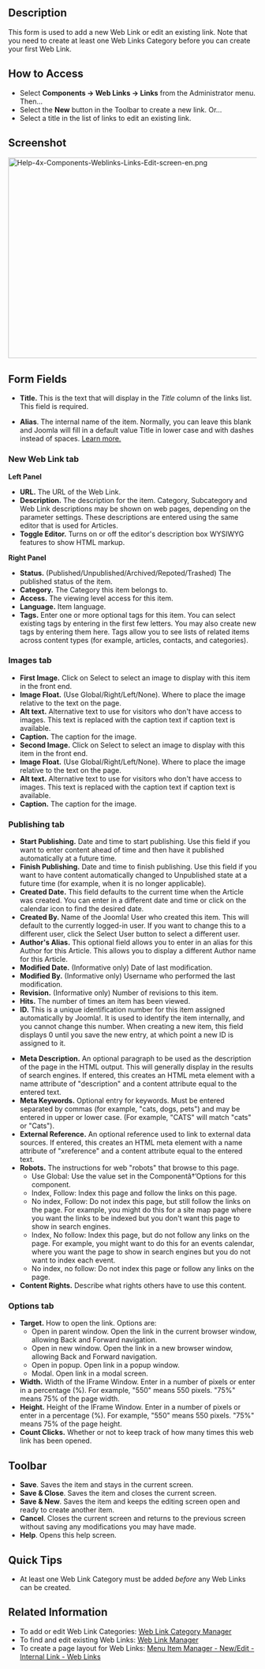 <!-- Filename: Help4.x:Components_Weblinks_Links_Edit / Display title: Components Weblinks Links Edit -->

## Description

This form is used to add a new Web Link or edit an existing link. Note
that you need to create at least one Web Links Category before you can
create your first Web Link.

## How to Access

- Select **Components **→** Web Links **→** Links** from the
  Administrator menu. Then...
- Select the **New** button in the Toolbar to create a new link. Or...
- Select a title in the list of links to edit an existing link.

## Screenshot

<img
src="https://docs.joomla.org/images/thumb/b/bb/Help-4x-Components-Weblinks-Links-Edit-screen-en.png/800px-Help-4x-Components-Weblinks-Links-Edit-screen-en.png"
decoding="async"
srcset="https://docs.joomla.org/images/b/bb/Help-4x-Components-Weblinks-Links-Edit-screen-en.png 1.5x"
data-file-width="1000" data-file-height="508" width="800" height="406"
alt="Help-4x-Components-Weblinks-Links-Edit-screen-en.png" />

## Form Fields

- **Title.** This is the text that will display in the *Title* column of
  the links list. This field is required.

<!-- -->

- **Alias**. The internal name of the item. Normally, you can leave this
  blank and Joomla will fill in a default value Title in lower case and
  with dashes instead of spaces. [Learn
  more.](https://docs.joomla.org/Alias/en "Special:MyLanguage/Alias/en")

### New Web Link tab

**Left Panel**

- **URL.** The URL of the Web Link.
- **Description.** The description for the item. Category, Subcategory
  and Web Link descriptions may be shown on web pages, depending on the
  parameter settings. These descriptions are entered using the same
  editor that is used for Articles.
- **Toggle Editor.** Turns on or off the editor's description box
  WYSIWYG features to show HTML markup.

**Right Panel**

- **Status.** (Published/Unpublished/Archived/Repoted/Trashed) The
  published status of the item.
- **Category.** The Category this item belongs to.
- **Access.** The viewing level access for this item.
- **Language.** Item language.
- **Tags.** Enter one or more optional tags for this item. You can
  select existing tags by entering in the first few letters. You may
  also create new tags by entering them here. Tags allow you to see
  lists of related items across content types (for example, articles,
  contacts, and categories).

### Images tab

- **First Image.** Click on Select to select an image to display with
  this item in the front end.
- **Image Float.** (Use Global/Right/Left/None). Where to place the
  image relative to the text on the page.
- **Alt text.** Alternative text to use for visitors who don't have
  access to images. This text is replaced with the caption text if
  caption text is available.
- **Caption.** The caption for the image.
- **Second Image.** Click on Select to select an image to display with
  this item in the front end.
- **Image Float.** (Use Global/Right/Left/None). Where to place the
  image relative to the text on the page.
- **Alt text.** Alternative text to use for visitors who don't have
  access to images. This text is replaced with the caption text if
  caption text is available.
- **Caption.** The caption for the image.

### Publishing tab

- **Start Publishing.** Date and time to start publishing. Use this
  field if you want to enter content ahead of time and then have it
  published automatically at a future time.
- **Finish Publishing.** Date and time to finish publishing. Use this
  field if you want to have content automatically changed to Unpublished
  state at a future time (for example, when it is no longer applicable).
- **Created Date.** This field defaults to the current time when the
  Article was created. You can enter in a different date and time or
  click on the calendar icon to find the desired date.
- **Created By.** Name of the Joomla! User who created this item. This
  will default to the currently logged-in user. If you want to change
  this to a different user, click the Select User button to select a
  different user.
- **Author's Alias.** This optional field allows you to enter in an
  alias for this Author for this Article. This allows you to display a
  different Author name for this Article.
- **Modified Date.** (Informative only) Date of last modification.
- **Modified By.** (Informative only) Username who performed the last
  modification.
- **Revision.** (Informative only) Number of revisions to this item.
- **Hits.** The number of times an item has been viewed.
- **ID.** This is a unique identification number for this item assigned
  automatically by Joomla!. It is used to identify the item internally,
  and you cannot change this number. When creating a new item, this
  field displays 0 until you save the new entry, at which point a new ID
  is assigned to it.

<!-- -->

- **Meta Description.** An optional paragraph to be used as the
  description of the page in the HTML output. This will generally
  display in the results of search engines. If entered, this creates an
  HTML meta element with a name attribute of "description" and a content
  attribute equal to the entered text.
- **Meta Keywords.** Optional entry for keywords. Must be entered
  separated by commas (for example, "cats, dogs, pets") and may be
  entered in upper or lower case. (For example, "CATS" will match "cats"
  or "Cats").
- **External Reference.** An optional reference used to link to external
  data sources. If entered, this creates an HTML meta element with a
  name attribute of "xreference" and a content attribute equal to the
  entered text.
- **Robots.** The instructions for web "robots" that browse to this
  page.
  - Use Global: Use the value set in the Componentâ†’Options for this
    component.
  - Index, Follow: Index this page and follow the links on this page.
  - No index, Follow: Do not index this page, but still follow the links
    on the page. For example, you might do this for a site map page
    where you want the links to be indexed but you don't want this page
    to show in search engines.
  - Index, No follow: Index this page, but do not follow any links on
    the page. For example, you might want to do this for an events
    calendar, where you want the page to show in search engines but you
    do not want to index each event.
  - No index, no follow: Do not index this page or follow any links on
    the page.
- **Content Rights.** Describe what rights others have to use this
  content.

### Options tab

- **Target.** How to open the link. Options are:
  - Open in parent window. Open the link in the current browser window,
    allowing Back and Forward navigation.
  - Open in new window. Open the link in a new browser window, allowing
    Back and Forward navigation.
  - Open in popup. Open link in a popup window.
  - Modal. Open link in a modal screen.
- **Width.** Width of the IFrame Window. Enter in a number of pixels or
  enter in a percentage (%). For example, "550" means 550 pixels. "75%"
  means 75% of the page width.
- **Height.** Height of the IFrame Window. Enter in a number of pixels
  or enter in a percentage (%). For example, "550" means 550 pixels.
  "75%" means 75% of the page height.
- **Count Clicks.** Whether or not to keep track of how many times this
  web link has been opened.

## Toolbar

- **Save**. Saves the item and stays in the current screen.
- **Save & Close**. Saves the item and closes the current screen.
- **Save & New**. Saves the item and keeps the editing screen open and
  ready to create another item.
- **Cancel**. Closes the current screen and returns to the previous
  screen without saving any modifications you may have made.
- **Help**. Opens this help screen.

## Quick Tips

- At least one Web Link Category must be added *before* any Web Links
  can be created.

## Related Information

- To add or edit Web Link Categories: [Web Link Category
  Manager](https://docs.joomla.org/Help4.x:Components_Weblinks_Categories "Special:MyLanguage/Help4.x:Components Weblinks Categories")
- To find and edit existing Web Links: [Web Link
  Manager](https://docs.joomla.org/Help4.x:Components_Weblinks_Links "Special:MyLanguage/Help4.x:Components Weblinks Links")
- To create a page layout for Web Links: [Menu Item Manager - New/Edit -
  Internal Link - Web
  Links](https://docs.joomla.org/Help4.x:Menus_Menu_Item_Manager_Edit#Internal_Link_-_Web_Links "Special:MyLanguage/Help4.x:Menus Menu Item Manager Edit")
